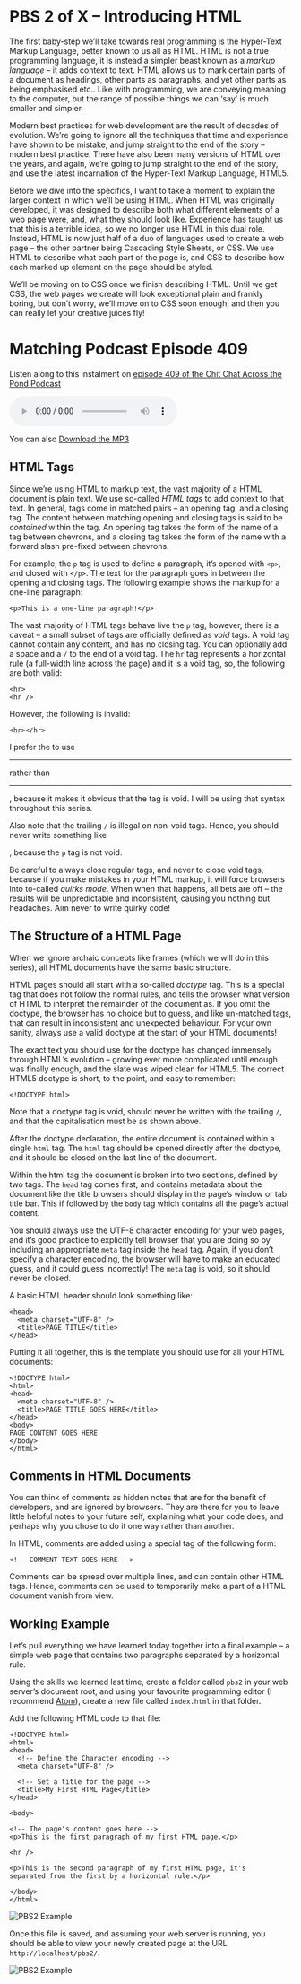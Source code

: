 # PBS 2 of X – Introducing HTML

The first baby-step we’ll take towards real programming is the Hyper-Text Markup Language, better known to us all as HTML. HTML is not a true programming language, it is instead a simpler beast known as a _markup language_ – it adds context to text. HTML allows us to mark certain parts of a document as headings, other parts as paragraphs, and yet other parts as being emphasised etc.. Like with programming, we are conveying meaning to the computer, but the range of possible things we can ‘say’ is much smaller and simpler.

Modern best practices for web development are the result of decades of evolution. We’re going to ignore all the techniques that time and experience have shown to be mistake, and jump straight to the end of the story – modern best practice. There have also been many versions of HTML over the years, and again, we’re going to jump straight to the end of the story, and use the latest incarnation of the Hyper-Text Markup Language, HTML5.

Before we dive into the specifics, I want to take a moment to explain the larger context in which we’ll be using HTML. When HTML was originally developed, it was designed to describe both what different elements of a web page were, and, what they should look like. Experience has taught us that this is a terrible idea, so we no longer use HTML in this dual role. Instead, HTML is now just half of a duo of languages used to create a web page – the other partner being Cascading Style Sheets, or CSS. We use HTML to describe what each part of the page is, and CSS to describe how each marked up element on the page should be styled.

We’ll be moving on to CSS once we finish describing HTML. Until we get CSS, the web pages we create will look exceptional plain and frankly boring, but don’t worry, we’ll move on to CSS soon enough, and then you can really let your creative juices fly!

# Matching Podcast Episode 409

Listen along to this instalment on [episode 409 of the Chit Chat Across the Pond Podcast](http://www.podfeet.com/blog/2015/10/ccatp-409-bart-pbs2/)

<audio controls src="https://media.blubrry.com/nosillacast/traffic.libsyn.com/nosillacast/CCATP_2015_10_24_bart_pbs2.mp3">Your browser does not support HTML 5 audio 🙁</audio>

You can also <a href="https://media.blubrry.com/nosillacast/traffic.libsyn.com/nosillacast/CCATP_2015_10_24_bart_pbs2.mp3?autoplay=0&loop=0&controls=1" >Download the MP3</a>

## HTML Tags

Since we’re using HTML to markup text, the vast majority of a HTML document is plain text. We use so-called _HTML tags_ to add context to that text. In general, tags come in matched pairs – an opening tag, and a closing tag. The content between matching opening and closing tags is said to be _contained_ within the tag. An opening tag takes the form of the name of a tag between chevrons, and a closing tag takes the form of the name with a forward slash pre-fixed between chevrons.

For example, the `p` tag is used to define a paragraph, it’s opened with `<p>`, and closed with `</p>`. The text for the paragraph goes in between the opening and closing tags. The following example shows the markup for a one-line paragraph:

```XHTML
<p>This is a one-line paragraph!</p>
```

The vast majority of HTML tags behave live the `p` tag, however, there is a caveat – a small subset of tags are officially defined as _void_ tags. A void tag cannot contain any content, and has no closing tag. You can optionally add a space and a `/` to the end of a void tag. The `hr` tag represents a horizontal rule (a full-width line across the page) and it is a void tag, so, the following are both valid:

```XHTML
<hr>
<hr />
```

However, the following is invalid:

```XHTML
<hr></hr>
```

I prefer the to use <hr /> rather than <hr>, because it makes it obvious that the tag is void. I will be using that syntax throughout this series.

Also note that the trailing `/` is illegal on non-void tags. Hence, you should never write something like <p />, because the `p` tag is not void.

Be careful to always close regular tags, and never to close void tags, because if you make mistakes in your HTML markup, it will force browsers into to-called _quirks mode_. When when that happens, all bets are off – the results will be unpredictable and inconsistent, causing you nothing but headaches. Aim never to write quirky code!

## The Structure of a HTML Page

When we ignore archaic concepts like frames (which we will do in this series), all HTML documents have the same basic structure.

HTML pages should all start with a so-called _doctype_ tag. This is a special tag that does not follow the normal rules, and tells the browser what version of HTML to interpret the remainder of the document as. If you omit the doctype, the browser has no choice but to guess, and like un-matched tags, that can result in inconsistent and unexpected behaviour. For your own sanity, always use a valid doctype at the start of your HTML documents!

The exact text you should use for the doctype has changed immensely through HTML’s evolution – growing ever more complicated until enough was finally enough, and the slate was wiped clean for HTML5. The correct HTML5 doctype is short, to the point, and easy to remember:

```XHTML
<!DOCTYPE html>
```

Note that a doctype tag is void, should never be written with the trailing `/`, and that the capitalisation must be as shown above.

After the doctype declaration, the entire document is contained within a single `html` tag. The `html` tag should be opened directly after the doctype, and it should be closed on the last line of the document.

Within the html tag the document is broken into two sections, defined by two tags. The `head` tag comes first, and contains metadata about the document like the title browsers should display in the page’s window or tab title bar. This if followed by the `body` tag which contains all the page’s actual content.

You should always use the UTF-8 character encoding for your web pages, and it’s good practice to explicitly tell browser that you are doing so by including an appropriate `meta` tag inside the `head` tag. Again, if you don’t specify a character encoding, the browser will have to make an educated guess, and it could guess incorrectly! The `meta` tag is void, so it should never be closed.

A basic HTML header should look something like:

```XHTML
<head>
  <meta charset="UTF-8" />
  <title>PAGE TITLE</title>
</head>
```

Putting it all together, this is the template you should use for all your HTML documents:

```XHTML
<!DOCTYPE html>
<html>
<head>
  <meta charset="UTF-8" />
  <title>PAGE TITLE GOES HERE</title>
</head>
<body>
PAGE CONTENT GOES HERE
</body>
</html>
```

## Comments in HTML Documents

You can think of comments as hidden notes that are for the benefit of developers, and are ignored by browsers. They are there for you to leave little helpful notes to your future self, explaining what your code does, and perhaps why you chose to do it one way rather than another.

In HTML, comments are added using a special tag of the following form:

```XHTML
<!-- COMMENT TEXT GOES HERE -->
```

Comments can be spread over multiple lines, and can contain other HTML tags. Hence, comments can be used to temporarily make a part of a HTML document vanish from view.

## Working Example

Let’s pull everything we have learned today together into a final example – a simple web page that contains two paragraphs separated by a horizontal rule.

Using the skills we learned last time, create a folder called `pbs2` in your web server’s document root, and using your favourite programming editor (I recommend [Atom](http://atom.io)), create a new file called `index.html` in that folder.

Add the following HTML code to that file:

```XHTML
<!DOCTYPE html>
<html>
<head>
  <!-- Define the Character encoding -->
  <meta charset="UTF-8" />

  <!-- Set a title for the page -->
  <title>My First HTML Page</title>
</head>

<body>

<!-- The page's content goes here -->
<p>This is the first paragraph of my first HTML page.</p>

<hr />

<p>This is the second paragraph of my first HTML page, it's
separated from the first by a horizontal rule.</p>

</body>
</html>
```

![PBS2 Example](../assets/pbs2/Screen-Shot-2015-10-22-at-2.29.17-p.m.-e1445520640804.png)

Once this file is saved, and assuming your web server is running, you should be able to view your newly created page at the URL `http://localhost/pbs2/`.

![PBS2 Example](../assets/pbs2/Screen-Shot-2015-10-22-at-2.32.47-p.m.-e1445520810976.png)
